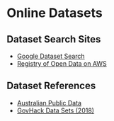 # Online Datasets

## Dataset Search Sites

* [Google Dataset Search](https://toolbox.google.com/datasetsearch)
* [Registry of Open Data on AWS](https://registry.opendata.aws/)

## Dataset References

* [Australian Public Data](https://search.data.gov.au)
* [GovHack Data Sets (2018)](https://2018.hackerspace.govhack.org/data_sets)
